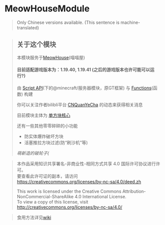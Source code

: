 # MeowHouseModule
> Only Chinese versions available. (This sentence is machine-translated)

> ## 关于这个模块
> 本模块服务于[MeowHouse](https://github.com/MiaoMiaoMax/MeowHouse)(喵喵屋)
>
> #### 目前适配游戏版本为：1.19.40, 1.19.41 (之后的游戏版本也许可能可以运行?)
>
> 由 [Script API](https://learn.microsoft.com/en-us/minecraft/creator/scriptapi/)(下的@minecraft/服务器模块，原GT框架) 与 [Functions](https://learn.microsoft.com/en-us/minecraft/creator/documents/functionsintroduction)(函数) 构建
>
> 你可以关注作者bilibli平台 [CNQuanYeCha](https://space.bilibili.com/1968985335) 的动态来获得相关消息
>
> 目前模块主体为 [单方块核心](https://afdian.net/a/CNQuanYeCha)
>
> 还有一些其他零零碎碎的小功能
> * 防实体爆炸破坏方块
> * 活塞推拉方块过滤(防“刷沙机”等)
>
> *萌新造的破轮子(*

> 本作品采用知识共享署名-非商业性-相同方式共享 4.0 国际许可协议进行许可。  
> 要查看此许可证的副本，请访问 https://creativecommons.org/licenses/by-nc-sa/4.0/deed.zh
>
> This work is licensed under the Creative Commons Attribution-NonCommercial-ShareAlike 4.0 International License.  
> To view a copy of this license, visit http://creativecommons.org/licenses/by-nc-sa/4.0/

> 食用方法详见[wiki](https://github.com/MiaoMiaoMax/MeowHouseModule/wiki)
